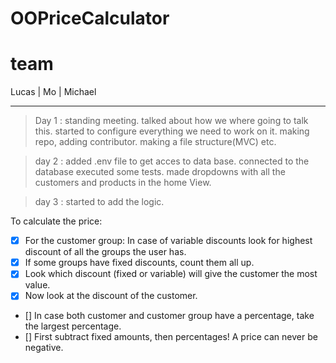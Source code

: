# OOPriceCalculator
#  team
Lucas | Mo  | Michael

--------------------

>Day 1 :
standing meeting. talked about how we where going to talk this.
started to configure everything we need to work on it.
making repo, adding contributor. making a file structure(MVC) etc.

>day 2 : added .env file to get acces to data base. connected to the database
> executed some tests. made dropdowns with all the customers and products in the home View.

>day 3 : started to add the logic.

To calculate the price:

* [x] For the customer group: In case of variable discounts look for highest discount of all the groups the user has.
* [x] If some groups have fixed discounts, count them all up.
* [x] Look which discount (fixed or variable) will give the customer the most value.
* [x] Now look at the discount of the customer.
* [] In case both customer and customer group have a percentage, take the largest percentage.
* [] First subtract fixed amounts, then percentages!
  A price can never be negative.